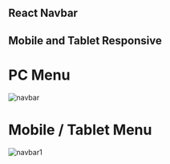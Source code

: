 ## React Navbar 

## Mobile and Tablet Responsive
# PC Menu 
![navbar](https://user-images.githubusercontent.com/61165299/101078189-b5bafc00-359d-11eb-9dd7-0597c85bcfd0.png)
# Mobile / Tablet Menu
![navbar1](https://user-images.githubusercontent.com/61165299/101078282-ddaa5f80-359d-11eb-8a93-92727494f18e.png)
